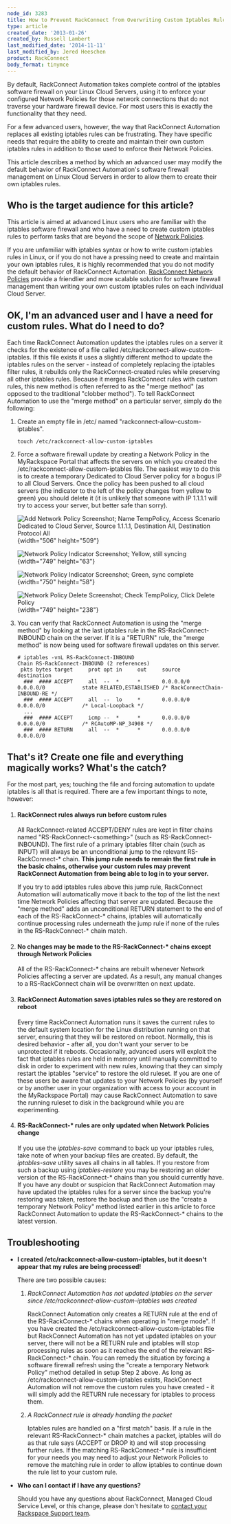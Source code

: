 ```yaml
---
node_id: 3283
title: How to Prevent RackConnect from Overwriting Custom Iptables Rules on Linux Cloud Servers
type: article
created_date: '2013-01-26'
created_by: Russell Lambert
last_modified_date: '2014-11-11'
last_modified_by: Jered Heeschen
product: RackConnect
body_format: tinymce
---
```


By default, RackConnect Automation takes complete control of the
iptables software firewall on your Linux Cloud Servers, using it to
enforce your configured Network Policies for those network connections
that do not traverse your hardware firewall device.  For most users this
is exactly the functionality that they need.

For a few advanced users, however, the way that RackConnect Automation
replaces all existing iptables rules can be frustrating.  They have
specific needs that require the ability to create and maintain their own
custom iptables rules in addition to those used to enforce their Network
Policies.

This article describes a method by which an advanced user may modify the
default behavior of RackConnect Automation's software firewall
management on Linux Cloud Servers in order to allow them to create their
own iptables rules.

Who is the target audience for this article?
--------------------------------------------

This article is aimed at advanced Linux users who are familiar with the
iptables software firewall and who have a need to create custom iptables
rules to perform tasks that are beyond the scope of [Network
Policies](/howto/managing-rackconnect-v20-network-policies).

If you are unfamiliar with iptables syntax or how to write custom
iptables rules in Linux, or if you do not have a pressing need to create
and maintain your own iptables rules, it is highly recommended that you
do not modify the default behavior of RackConnect Automation.
[RackConnect Network
Policies](/howto/managing-rackconnect-v20-network-policies)
provide a friendlier and more scalable solution for software firewall
management than writing your own custom iptables rules on each
individual Cloud Server.

OK, I'm an advanced user and I have a need for custom rules.  What do I need to do?
-----------------------------------------------------------------------------------

Each time RackConnect Automation updates the iptables rules on a server
it checks for the existence of a file called
/etc/rackconnect-allow-custom-iptables.  If this file exists it uses a
slightly different method to update the iptables rules on the server -
instead of completely replacing the iptables filter rules, it rebuilds
only the RackConnect-created rules while preserving all other iptables
rules.  Because it merges RackConnect rules with custom rules, this new
method is often referred to as the "merge method" (as opposed to the
traditional "clobber method").  To tell RackConnect Automation to use
the "merge method" on a particular server, simply do the following:

1.  Create an empty file in /etc/
    named "rackconnect-allow-custom-iptables".

        touch /etc/rackconnect-allow-custom-iptables

2.  Force a software firewall update by creating a Network Policy in the
    MyRackspace Portal that affects the servers on which you created the
    /etc/rackconnect-allow-custom-iptables file.  The easiest way to do
    this is to create a temporary Dedicated to Cloud Server policy for a
    bogus IP to all Cloud Servers.  Once the policy has been pushed to
    all cloud servers (the indicator to the left of the policy changes
    from yellow to green) you should delete it (it is unlikely that
    someone with IP 1.1.1.1 will try to access your server, but better
    safe than sorry).

    ![Add Network Policy Screenshot; Name TempPolicy, Access Scenario
    Dedicated to Cloud Server, Source 1.1.1.1, Destination All,
    Destination Protocol
    All](https://8026b2e3760e2433679c-fffceaebb8c6ee053c935e8915a3fbe7.ssl.cf2.rackcdn.com/field/image/framed-netpolicy_0.jpg){width="506"
    height="509"}



    ![Network Policy Indicator Screenshot; Yellow, still
    syncing](https://8026b2e3760e2433679c-fffceaebb8c6ee053c935e8915a3fbe7.ssl.cf2.rackcdn.com/field/image/framed-netpolicy-syncing_0.jpg){width="749"
    height="63"}



    ![Network Policy Indicator Screenshot; Green, sync
    complete](https://8026b2e3760e2433679c-fffceaebb8c6ee053c935e8915a3fbe7.ssl.cf2.rackcdn.com/field/image/framed-netpolicy-synced_0.jpg){width="750"
    height="58"}



    ![Network Policy Delete Screenshot; Check TempPolicy, Click Delete
    Policy](https://8026b2e3760e2433679c-fffceaebb8c6ee053c935e8915a3fbe7.ssl.cf2.rackcdn.com/field/image/framed-netpolicy-delete_0.jpg){width="749"
    height="238"}




3.  You can verify that RackConnect Automation is using the "merge
    method" by looking at the last iptables rule in the
    RS-RackConnect-INBOUND chain on the server.  If it is a "RETURN"
    rule, the "merge method" is now being used for software firewall
    updates on this server.

        # iptables -vnL RS-RackConnect-INBOUND
        Chain RS-RackConnect-INBOUND (2 references)
         pkts bytes target     prot opt in     out     source               destination
          ###  #### ACCEPT     all  --  *      *       0.0.0.0/0            0.0.0.0/0            state RELATED,ESTABLISHED /* RackConnectChain-INBOUND-RE */
          ###  #### ACCEPT     all  --  lo     *       0.0.0.0/0            0.0.0.0/0            /* Local-Loopback */
          ...
          ###  #### ACCEPT     icmp --  *      *       0.0.0.0/0            0.0.0.0/0            /* RCAutoMP-NP_34908 */
          ###  #### RETURN     all  --  *      *       0.0.0.0/0            0.0.0.0/0

That's it?  Create one file and everything magically works?  What's the catch?
------------------------------------------------------------------------------

For the most part, yes; touching the file and forcing automation to
update iptables is all that is required.  There are a few important
things to note, however:

1.  #### **RackConnect rules always run before custom rules**

    All RackConnect-related ACCEPT/DENY rules are kept in filter chains
    named "RS-RackConnect-&lt;something&gt;" (such as
    RS-RackConnect-INBOUND).  The first rule of a primary iptables
    filter chain (such as INPUT) will always be an unconditional jump to
    the relevant RS-RackConnect-\* chain.  **This jump rule needs to
    remain the first rule in the basic chains, otherwise your custom
    rules may prevent RackConnect Automation from being able to log in
    to your server.**

    If you try to add iptables rules above this jump rule, RackConnect
    Automation will automatically move it back to the top of the list
    the next time Network Policies affecting that server are updated.
    Because the "merge method" adds an unconditional RETURN statement to
    the end of each of the RS-RackConnect-\* chains, iptables will
    automatically continue processing rules underneath the jump rule if
    none of the rules in the RS-RackConnect-\* chain match.

2.  #### **No changes may be made to the RS-RackConnect-\* chains except through Network Policies**

    All of the RS-RackConnect-\* chains are rebuilt whenever Network
    Policies affecting a server are updated.  As a result, any manual
    changes to a RS-RackConnect chain will be overwritten on
    next update.

3.  #### **RackConnect Automation saves iptables rules so they are restored on reboot**

    Every time RackConnect Automation runs it saves the current rules to
    the default system location for the Linux distribution running on
    that server, ensuring that they will be restored on reboot.
    Normally, this is desired behavior - after all, you don't want your
    server to be unprotected if it reboots.  Occasionally, advanced
    users will exploit the fact that iptables rules are held in memory
    until manually committed to disk in order to experiment with new
    rules, knowing that they can simply restart the iptables "service"
    to restore the old ruleset.  If you are one of these users be aware
    that updates to your Network Policies (by yourself or by another
    user in your organization with access to your account in the
    MyRackspace Portal) may cause RackConnect Automation to save the
    running ruleset to disk in the background while you
    are experimenting.

4.  #### **RS-RackConnect-\* rules are only updated when Network Policies change**

    If you use the *iptables-save* command to back up your iptables
    rules, take note of when your backup files are created.  By default,
    the *iptables-save* utility saves all chains in all tables.  If you
    restore from such a backup using *iptables-restore* you may be
    restoring an older version of the RS-RackConnect-\* chains than you
    should currently have.  If you have any doubt or suspicion that
    RackConnect Automation may have updated the iptables rules for a
    server since the backup you're restoring was taken, restore the
    backup and then use the "create a temporary Network Policy" method
    listed earlier in this article to force RackConnect Automation to
    update the RS-RackConnect-\* chains to the latest version.

Troubleshooting
---------------

-   **I created /etc/rackconnect-allow-custom-iptables, but it doesn't
    appear that my rules are being processed!**

    There are two possible causes:

    1.  *RackConnect Automation has not updated iptables on the server
        since /etc/rackconnect-allow-custom-iptables was created*

        RackConnect Automation only creates a RETURN rule at the end of
        the RS-RackConnect-\* chains when operating in "merge mode".  If
        you have created the /etc/rackconnect-allow-custom-iptables file
        but RackConnect Automation has not yet updated iptables on your
        server, there will not be a RETURN rule and iptables will stop
        processing rules as soon as it reaches the end of the relevant
        RS-RackConnect-\* chain.  You can remedy the situation by
        forcing a software firewall refresh using the "create a
        temporary Network Policy" method detailed in setup Step 2
        above.  As long as /etc/rackconnect-allow-custom-iptables
        exists, RackConnect Automation will not remove the custom rules
        you have created - it will simply add the RETURN rule necessary
        for iptables to process them.

    2.  *A RackConnect rule is already handling the packet*

        Iptables rules are handled on a "first match" basis.  If a rule
        in the relevant RS-RackConnect-\* chain matches a packet,
        iptables will do as that rule says (ACCEPT or DROP it) and will
        stop processing further rules.  If the matching
        RS-RackConnect-\* rule is insufficient for your needs you may
        need to adjust your Network Policies to remove the matching rule
        in order to allow iptables to continue down the rule list to
        your custom rule.

<!-- -->

-   **Who can I contact if I have any questions?**

    Should you have any questions about RackConnect, Managed Cloud
    Service Level, or this change, please don't hesitate to [contact
    your Rackspace Support team](http://www.rackspace.com/support/).



